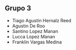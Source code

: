 ## Grupo 3
- Tiago Agustin Hernalz Reed
- Agustin De Roo
- Santino Lopez Manan
- Lucca Lopez Manan
- Franklin Vargas Medina
